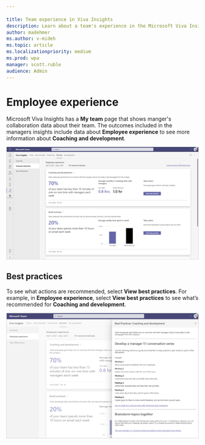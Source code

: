 ```yaml
---

title: Team experience in Viva Insights
description: Learn about a team's experience in the Microsoft Viva Insights
author: madehmer
ms.author: v-mideh
ms.topic: article
ms.localizationpriority: medium 
ms.prod: wpa
manager: scott.ruble
audience: Admin
---
```


# Employee experience

Microsoft Viva Insights has a **My team** page that shows manger's collaboration data about their team.  The outcomes included in the managers insights include data about **Employee experience** to see more information about **Coaching and development**.

![Coaching and development outcome insight](../images/wpa/use/team-oinsight.png)

## Best practices

To see what actions are recommended, select **View best practices**.  For example, in **Employee experience**, select **View best practices** to see what’s recommended for **Coaching and development**.

![Best practice for coaching and development](../images/wpa/use/team-bp.png)
